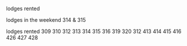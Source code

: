 lodges rented

lodges in the weekend
 314 & 315
 
 lodges rented
 309
 310
 312
 313
 314
 315
 316
 319
 320
 312
 413
 414
 415
 416
 426
 427
 428
